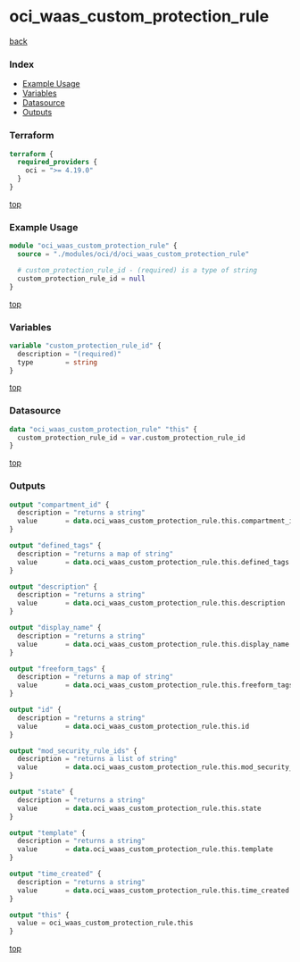 # oci_waas_custom_protection_rule

[back](../oci.md)

### Index

- [Example Usage](#example-usage)
- [Variables](#variables)
- [Datasource](#datasource)
- [Outputs](#outputs)

### Terraform

```terraform
terraform {
  required_providers {
    oci = ">= 4.19.0"
  }
}
```

[top](#index)

### Example Usage

```terraform
module "oci_waas_custom_protection_rule" {
  source = "./modules/oci/d/oci_waas_custom_protection_rule"

  # custom_protection_rule_id - (required) is a type of string
  custom_protection_rule_id = null
}
```

[top](#index)

### Variables

```terraform
variable "custom_protection_rule_id" {
  description = "(required)"
  type        = string
}
```

[top](#index)

### Datasource

```terraform
data "oci_waas_custom_protection_rule" "this" {
  custom_protection_rule_id = var.custom_protection_rule_id
}
```

[top](#index)

### Outputs

```terraform
output "compartment_id" {
  description = "returns a string"
  value       = data.oci_waas_custom_protection_rule.this.compartment_id
}

output "defined_tags" {
  description = "returns a map of string"
  value       = data.oci_waas_custom_protection_rule.this.defined_tags
}

output "description" {
  description = "returns a string"
  value       = data.oci_waas_custom_protection_rule.this.description
}

output "display_name" {
  description = "returns a string"
  value       = data.oci_waas_custom_protection_rule.this.display_name
}

output "freeform_tags" {
  description = "returns a map of string"
  value       = data.oci_waas_custom_protection_rule.this.freeform_tags
}

output "id" {
  description = "returns a string"
  value       = data.oci_waas_custom_protection_rule.this.id
}

output "mod_security_rule_ids" {
  description = "returns a list of string"
  value       = data.oci_waas_custom_protection_rule.this.mod_security_rule_ids
}

output "state" {
  description = "returns a string"
  value       = data.oci_waas_custom_protection_rule.this.state
}

output "template" {
  description = "returns a string"
  value       = data.oci_waas_custom_protection_rule.this.template
}

output "time_created" {
  description = "returns a string"
  value       = data.oci_waas_custom_protection_rule.this.time_created
}

output "this" {
  value = oci_waas_custom_protection_rule.this
}
```

[top](#index)